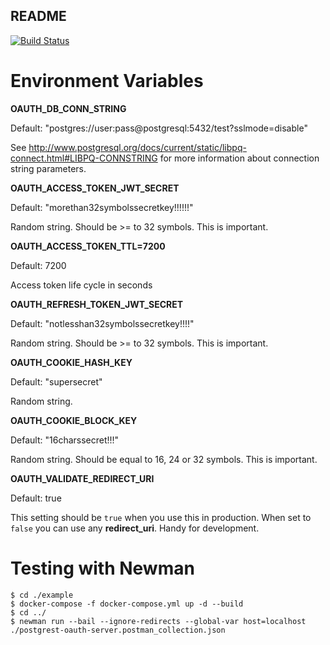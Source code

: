 README
------

[![Build Status](https://travis-ci.org/andreychuk/postgrest-oauth-server.svg?branch=master)](https://travis-ci.org/andreychuk/postgrest-oauth-server)

Environment Variables
=====================

**OAUTH_DB_CONN_STRING**

Default: "postgres://user:pass@postgresql:5432/test?sslmode=disable"

See http://www.postgresql.org/docs/current/static/libpq-connect.html#LIBPQ-CONNSTRING for more information about connection string parameters.

**OAUTH_ACCESS_TOKEN_JWT_SECRET**

Default: "morethan32symbolssecretkey!!!!!!"

Random string. Should be >= to 32 symbols. This is important.

**OAUTH_ACCESS_TOKEN_TTL=7200**

Default: 7200

Access token life cycle in seconds

**OAUTH_REFRESH_TOKEN_JWT_SECRET**

Default: "notlesshan32symbolssecretkey!!!!"

Random string. Should be >= to 32 symbols. This is important.

**OAUTH_COOKIE_HASH_KEY**

Default: "supersecret"

Random string.

**OAUTH_COOKIE_BLOCK_KEY**

Default: "16charssecret!!!"

Random string. Should be equal to 16, 24 or 32 symbols. This is important.


**OAUTH_VALIDATE_REDIRECT_URI**

Default: true

This setting should be `true` when you use this in production. When set to `false` you can use any **redirect_uri**. Handy for development. 

Testing with Newman
===================
```
$ cd ./example
$ docker-compose -f docker-compose.yml up -d --build
$ cd ../
$ newman run --bail --ignore-redirects --global-var host=localhost ./postgrest-oauth-server.postman_collection.json

```
